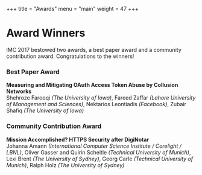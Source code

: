 +++
title = "Awards"
menu = "main"
weight = 47
+++
# Award Winners

IMC 2017 bestowed two awards, a best paper award and a community contribution award. Congratulations to the winners! 

<div class="panel panel-default">
  <div class="panel-heading">
    <h3 class="panel-title">Best Paper Award</h3>
  </div>
  <div class="panel-body">
    <div><strong>Measuring and Mitigating OAuth Access Token Abuse by Collusion Networks</strong></div>
    <div>Shehroze Farooqi <i>(The University of Iowa)</i>, Fareed Zaffar <i>(Lahore University of Management and Sciences)</i>, Nektarios Leontiadis <i>(Facebook)</i>, Zubair Shafiq <i>(The University of Iowa)</i></div>
  </div>
</div>

<div class="panel panel-default">
  <div class="panel-heading">
    <h3 class="panel-title">Community Contribution Award</h3>
  </div>
  <div class="panel-body">
    <div><strong>Mission Accomplished? HTTPS Security after DigiNotar</strong></div>
  	<div>Johanna Amann <i>(International Computer Science Institute / Corelight / LBNL)</i>, Oliver Gasser and Quirin Scheitle <i>(Technical University of Munich)</i>, Lexi Brent <i>(The University of Sydney)</i>, Georg Carle <i>(Technical University of Munich)</i>, Ralph Holz <i>(The University of Sydney)</i></div>
  </div>
</div>
